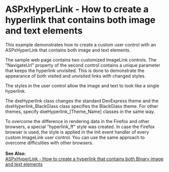 # ASPxHyperLink - How to create a hyperlink that contains both image and text elements


<p>This example demonstrates how to create a custom user control with an ASPxHyperLink that contains both image and text elements.</p>
<p>The sample web page contains two customized ImageLink controls. The "NavigateUrl" property of the second control contains a unique parameter that keeps the hyperlink unvisited. This is done to demonstrate the appearance of both visited and unvisited links with changed styles.</p>
<p>The styles in the user control allow the image and text to look like a single hyperlink.</p>
<p>The dxeHyperlink class changes the standard DevExpress theme and the dxeHyperlink_BlackGlass class specifies the BlackGlass theme. For other themes, specify dxeHyperlink_[Theme_Name] classes in the same way.</p>
<p>To overcome the difference in rendering data in the Firefox and other browsers, a special "hyperlink_ff" style was created. In case the Firefox browser is used, the style is applied in the Init event handler of every custom ImageLink user control. You can use the same approach to overcome difficulties with other browsers.<br /><br /><strong>See Also:</strong><br /><a href="https://www.devexpress.com/Support/Center/p/T191115">ASPxHyperLink - How to create a hyperlink that contains both Binary image and text elements</a></p>

<br/>


